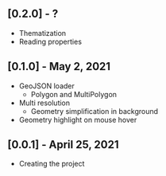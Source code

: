 ## [0.2.0] - ?

* Thematization
* Reading properties

## [0.1.0] - May 2, 2021

* GeoJSON loader
  * Polygon and MultiPolygon
* Multi resolution
  * Geometry simplification in background
* Geometry highlight on mouse hover

## [0.0.1] - April 25, 2021

* Creating the project
